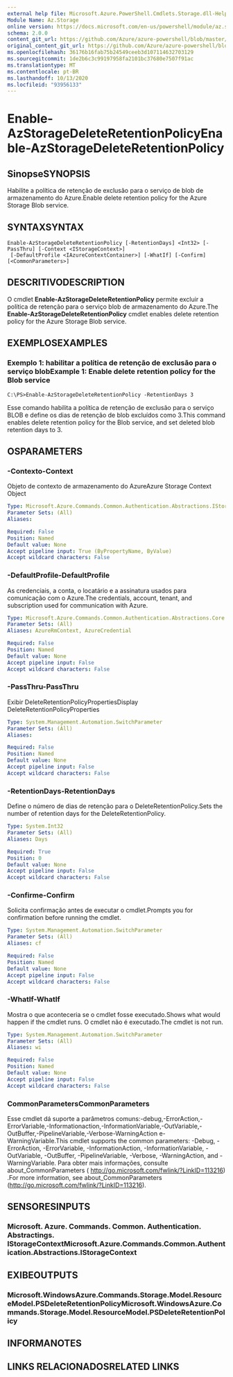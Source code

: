 ```yaml
---
external help file: Microsoft.Azure.PowerShell.Cmdlets.Storage.dll-Help.xml
Module Name: Az.Storage
online version: https://docs.microsoft.com/en-us/powershell/module/az.storage/enable-azstoragedeleteretentionpolicy
schema: 2.0.0
content_git_url: https://github.com/Azure/azure-powershell/blob/master/src/Storage/Storage.Management/help/Enable-AzStorageDeleteRetentionPolicy.md
original_content_git_url: https://github.com/Azure/azure-powershell/blob/master/src/Storage/Storage.Management/help/Enable-AzStorageDeleteRetentionPolicy.md
ms.openlocfilehash: 36176b16fab75b24549ceeb3d107114632703129
ms.sourcegitcommit: 1de2b6c3c99197958fa2101bc37680e7507f91ac
ms.translationtype: MT
ms.contentlocale: pt-BR
ms.lasthandoff: 10/13/2020
ms.locfileid: "93956133"
---
```

# <span data-ttu-id="4b03c-101">Enable-AzStorageDeleteRetentionPolicy</span><span class="sxs-lookup"><span data-stu-id="4b03c-101">Enable-AzStorageDeleteRetentionPolicy</span></span>

## <span data-ttu-id="4b03c-102">Sinopse</span><span class="sxs-lookup"><span data-stu-id="4b03c-102">SYNOPSIS</span></span>
<span data-ttu-id="4b03c-103">Habilite a política de retenção de exclusão para o serviço de blob de armazenamento do Azure.</span><span class="sxs-lookup"><span data-stu-id="4b03c-103">Enable delete retention policy  for the Azure Storage Blob service.</span></span>

## <span data-ttu-id="4b03c-104">SYNTAX</span><span class="sxs-lookup"><span data-stu-id="4b03c-104">SYNTAX</span></span>

```
Enable-AzStorageDeleteRetentionPolicy [-RetentionDays] <Int32> [-PassThru] [-Context <IStorageContext>]
 [-DefaultProfile <IAzureContextContainer>] [-WhatIf] [-Confirm] [<CommonParameters>]
```

## <span data-ttu-id="4b03c-105">DESCRITIVO</span><span class="sxs-lookup"><span data-stu-id="4b03c-105">DESCRIPTION</span></span>
<span data-ttu-id="4b03c-106">O cmdlet **Enable-AzStorageDeleteRetentionPolicy** permite excluir a política de retenção para o serviço blob de armazenamento do Azure.</span><span class="sxs-lookup"><span data-stu-id="4b03c-106">The **Enable-AzStorageDeleteRetentionPolicy** cmdlet enables delete retention policy for the Azure Storage Blob service.</span></span>

## <span data-ttu-id="4b03c-107">EXEMPLOS</span><span class="sxs-lookup"><span data-stu-id="4b03c-107">EXAMPLES</span></span>

### <span data-ttu-id="4b03c-108">Exemplo 1: habilitar a política de retenção de exclusão para o serviço blob</span><span class="sxs-lookup"><span data-stu-id="4b03c-108">Example 1: Enable delete retention policy for the Blob service</span></span>
```
C:\PS>Enable-AzStorageDeleteRetentionPolicy -RetentionDays 3
```

<span data-ttu-id="4b03c-109">Esse comando habilita a política de retenção de exclusão para o serviço BLOB e define os dias de retenção de blob excluídos como 3.</span><span class="sxs-lookup"><span data-stu-id="4b03c-109">This command enables delete retention policy for the Blob service, and set deleted blob retention days to 3.</span></span>

## <span data-ttu-id="4b03c-110">OS</span><span class="sxs-lookup"><span data-stu-id="4b03c-110">PARAMETERS</span></span>

### <span data-ttu-id="4b03c-111">-Contexto</span><span class="sxs-lookup"><span data-stu-id="4b03c-111">-Context</span></span>
<span data-ttu-id="4b03c-112">Objeto de contexto de armazenamento do Azure</span><span class="sxs-lookup"><span data-stu-id="4b03c-112">Azure Storage Context Object</span></span>

```yaml
Type: Microsoft.Azure.Commands.Common.Authentication.Abstractions.IStorageContext
Parameter Sets: (All)
Aliases:

Required: False
Position: Named
Default value: None
Accept pipeline input: True (ByPropertyName, ByValue)
Accept wildcard characters: False
```

### <span data-ttu-id="4b03c-113">-DefaultProfile</span><span class="sxs-lookup"><span data-stu-id="4b03c-113">-DefaultProfile</span></span>
<span data-ttu-id="4b03c-114">As credenciais, a conta, o locatário e a assinatura usados para comunicação com o Azure.</span><span class="sxs-lookup"><span data-stu-id="4b03c-114">The credentials, account, tenant, and subscription used for communication with Azure.</span></span>

```yaml
Type: Microsoft.Azure.Commands.Common.Authentication.Abstractions.Core.IAzureContextContainer
Parameter Sets: (All)
Aliases: AzureRmContext, AzureCredential

Required: False
Position: Named
Default value: None
Accept pipeline input: False
Accept wildcard characters: False
```

### <span data-ttu-id="4b03c-115">-PassThru</span><span class="sxs-lookup"><span data-stu-id="4b03c-115">-PassThru</span></span>
<span data-ttu-id="4b03c-116">Exibir DeleteRetentionPolicyProperties</span><span class="sxs-lookup"><span data-stu-id="4b03c-116">Display DeleteRetentionPolicyProperties</span></span>

```yaml
Type: System.Management.Automation.SwitchParameter
Parameter Sets: (All)
Aliases:

Required: False
Position: Named
Default value: None
Accept pipeline input: False
Accept wildcard characters: False
```

### <span data-ttu-id="4b03c-117">-RetentionDays</span><span class="sxs-lookup"><span data-stu-id="4b03c-117">-RetentionDays</span></span>
<span data-ttu-id="4b03c-118">Define o número de dias de retenção para o DeleteRetentionPolicy.</span><span class="sxs-lookup"><span data-stu-id="4b03c-118">Sets the number of retention days for the DeleteRetentionPolicy.</span></span>

```yaml
Type: System.Int32
Parameter Sets: (All)
Aliases: Days

Required: True
Position: 0
Default value: None
Accept pipeline input: False
Accept wildcard characters: False
```

### <span data-ttu-id="4b03c-119">-Confirme</span><span class="sxs-lookup"><span data-stu-id="4b03c-119">-Confirm</span></span>
<span data-ttu-id="4b03c-120">Solicita confirmação antes de executar o cmdlet.</span><span class="sxs-lookup"><span data-stu-id="4b03c-120">Prompts you for confirmation before running the cmdlet.</span></span>

```yaml
Type: System.Management.Automation.SwitchParameter
Parameter Sets: (All)
Aliases: cf

Required: False
Position: Named
Default value: None
Accept pipeline input: False
Accept wildcard characters: False
```

### <span data-ttu-id="4b03c-121">-WhatIf</span><span class="sxs-lookup"><span data-stu-id="4b03c-121">-WhatIf</span></span>
<span data-ttu-id="4b03c-122">Mostra o que aconteceria se o cmdlet fosse executado.</span><span class="sxs-lookup"><span data-stu-id="4b03c-122">Shows what would happen if the cmdlet runs.</span></span>
<span data-ttu-id="4b03c-123">O cmdlet não é executado.</span><span class="sxs-lookup"><span data-stu-id="4b03c-123">The cmdlet is not run.</span></span>

```yaml
Type: System.Management.Automation.SwitchParameter
Parameter Sets: (All)
Aliases: wi

Required: False
Position: Named
Default value: None
Accept pipeline input: False
Accept wildcard characters: False
```

### <span data-ttu-id="4b03c-124">CommonParameters</span><span class="sxs-lookup"><span data-stu-id="4b03c-124">CommonParameters</span></span>
<span data-ttu-id="4b03c-125">Esse cmdlet dá suporte a parâmetros comuns:-debug,-ErrorAction,-ErrorVariable,-Informationaction,-InformationVariable,-OutVariable,-OutBuffer,-PipelineVariable,-Verbose-WarningAction e-WarningVariable.</span><span class="sxs-lookup"><span data-stu-id="4b03c-125">This cmdlet supports the common parameters: -Debug, -ErrorAction, -ErrorVariable, -InformationAction, -InformationVariable, -OutVariable, -OutBuffer, -PipelineVariable, -Verbose, -WarningAction, and -WarningVariable.</span></span> <span data-ttu-id="4b03c-126">Para obter mais informações, consulte about_CommonParameters ( http://go.microsoft.com/fwlink/?LinkID=113216) .</span><span class="sxs-lookup"><span data-stu-id="4b03c-126">For more information, see about_CommonParameters (http://go.microsoft.com/fwlink/?LinkID=113216).</span></span>

## <span data-ttu-id="4b03c-127">SENSORES</span><span class="sxs-lookup"><span data-stu-id="4b03c-127">INPUTS</span></span>

### <span data-ttu-id="4b03c-128">Microsoft. Azure. Commands. Common. Authentication. Abstractings. IStorageContext</span><span class="sxs-lookup"><span data-stu-id="4b03c-128">Microsoft.Azure.Commands.Common.Authentication.Abstractions.IStorageContext</span></span>

## <span data-ttu-id="4b03c-129">EXIBE</span><span class="sxs-lookup"><span data-stu-id="4b03c-129">OUTPUTS</span></span>

### <span data-ttu-id="4b03c-130">Microsoft.WindowsAzure.Commands.Storage.Model.ResourceModel.PSDeleteRetentionPolicy</span><span class="sxs-lookup"><span data-stu-id="4b03c-130">Microsoft.WindowsAzure.Commands.Storage.Model.ResourceModel.PSDeleteRetentionPolicy</span></span>

## <span data-ttu-id="4b03c-131">INFORMA</span><span class="sxs-lookup"><span data-stu-id="4b03c-131">NOTES</span></span>

## <span data-ttu-id="4b03c-132">LINKS RELACIONADOS</span><span class="sxs-lookup"><span data-stu-id="4b03c-132">RELATED LINKS</span></span>
